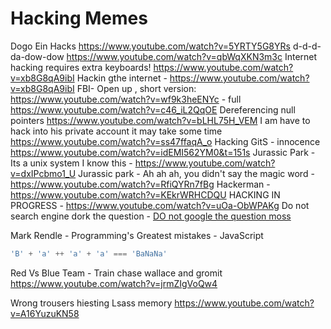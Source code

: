 # Hacking Memes

Dogo Ein Hacks  https://www.youtube.com/watch?v=5YRTY5G8YRs
d-d-d-da-dow-dow https://www.youtube.com/watch?v=qbWqXKN3m3c
Internet hacking requires extra keyboards! https://www.youtube.com/watch?v=xb8G8qA9ibI
Hackin gthe internet - https://www.youtube.com/watch?v=xb8G8qA9ibI
FBI- Open up , short version: https://www.youtube.com/watch?v=wf9k3heENYc - full https://www.youtube.com/watch?v=c46_iL2QqOE
Dereferencing null pointers https://www.youtube.com/watch?v=bLHL75H_VEM
I am have to hack into his private account it may take some time https://www.youtube.com/watch?v=ss47ffaqA_o
Hacking GitS - innocence https://www.youtube.com/watch?v=idEMI562YM0&t=151s
Jurassic Park - Its a unix system I know this - https://www.youtube.com/watch?v=dxIPcbmo1_U
Jurassic park -  Ah ah ah, you didn't say the magic word - https://www.youtube.com/watch?v=RfiQYRn7fBg
Hackerman - https://www.youtube.com/watch?v=KEkrWRHCDQU
HACKING IN PROGRESS - https://www.youtube.com/watch?v=uOa-ObWPAKg
Do not search engine dork the question - [DO not google the question moss](https://www.youtube.com/watch?v=4WBjG6HySg4)

Mark Rendle - Programming's Greatest mistakes - JavaScript
```javascript
'B' + 'a' ++ 'a' + 'a' === 'BaNaNa'
```


Red Vs Blue Team - Train chase wallace and gromit https://www.youtube.com/watch?v=jrmZIgVoQw4

Wrong trousers hiesting Lsass memory https://www.youtube.com/watch?v=A16YuzuKN58
